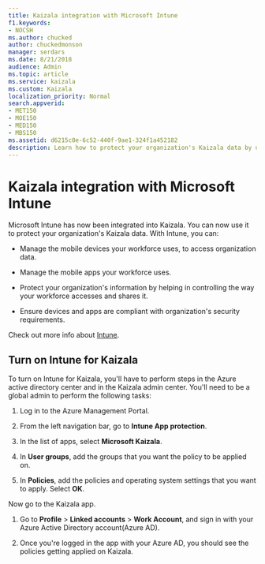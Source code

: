 ```yaml
---
title: Kaizala integration with Microsoft Intune
f1.keywords:
- NOCSH
ms.author: chucked
author: chuckedmonson
manager: serdars
ms.date: 8/21/2018
audience: Admin
ms.topic: article
ms.service: kaizala
ms.custom: Kaizala
localization_priority: Normal
search.appverid:
- MET150
- MOE150
- MED150
- MBS150
ms.assetid: d6215c0e-6c52-440f-9ae1-324f1a452182
description: Learn how to protect your organization's Kaizala data by using Microsoft Intune.
---
```


# Kaizala integration with Microsoft Intune

Microsoft Intune has now been integrated into Kaizala. You can now use it to protect your organization's Kaizala data. With Intune, you can:
  
- Manage the mobile devices your workforce uses, to access organization data.
    
- Manage the mobile apps your workforce uses.
    
- Protect your organization's information by helping in controlling the way your workforce accesses and shares it.
    
- Ensure devices and apps are compliant with organization's security requirements.
    
Check out more info about [Intune](https://go.microsoft.com/fwlink/?linkid=867592).
  
## Turn on Intune for Kaizala

To turn on Intune for Kaizala, you'll have to perform steps in the Azure active directory center and in the Kaizala admin center. You'll need to be a global admin to perform the following tasks:
  
1. Log in to the Azure Management Portal.
    
2. From the left navigation bar, go to **Intune App protection**.
    
3. In the list of apps, select **Microsoft Kaizala**.
    
4. In **User groups**, add the groups that you want the policy to be applied on.
    
5. In **Policies**, add the policies and operating system settings that you want to apply. Select **OK**.
    
Now go to the Kaizala app.
  
1. Go to **Profile** \> **Linked accounts** \> **Work Account**, and sign in with your Azure Active Directory account(Azure AD).
    
2. Once you're logged in the app with your Azure AD, you should see the policies getting applied on Kaizala.
    

